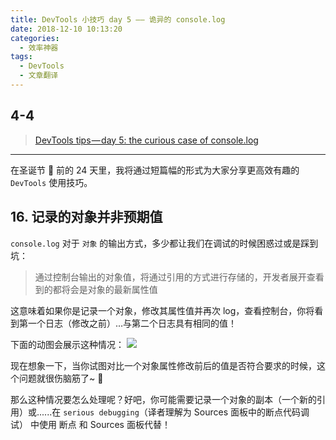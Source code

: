 ```yaml
---
title: DevTools 小技巧 day 5 —— 诡异的 console.log
date: 2018-12-10 10:13:20
categories:
  - 效率神器
tags:
  - DevTools
  - 文章翻译
---
```


## 4-4

> [DevTools tips — day 5: the curious case of console.log](https://medium.com/@tomsu/devtools-tips-day-5-the-curious-case-of-console-log-36bc7e27a97f)

---

在圣诞节 🎄 前的 24 天里，我将通过短篇幅的形式为大家分享更高效有趣的 `DevTools` 使用技巧。

## 16. 记录的对象并非预期值

`console.log` 对于 `对象` 的输出方式，多少都让我们在调试的时候困惑过或是踩到坑：

> 通过控制台输出的对象值，将通过引用的方式进行存储的，开发者展开查看到的都将会是对象的最新属性值

这意味着如果你是记录一个对象，修改其属性值并再次 log，查看控制台，你将看到第一个日志（修改之前）...与第二个日志具有相同的值！

下面的动图会展示这种情况：
![](/images/DevTools小技巧/5-1.gif)

现在想象一下，当你试图对比一个对象属性修改前后的值是否符合要求的时候，这个问题就很伤脑筋了~ 🤯

那么这种情况要怎么处理呢？好吧，你可能需要记录一个对象的副本（一个新的引用）或......在 `serious debugging`（译者理解为 Sources 面板中的断点代码调试） 中使用 断点 和 Sources 面板代替！
